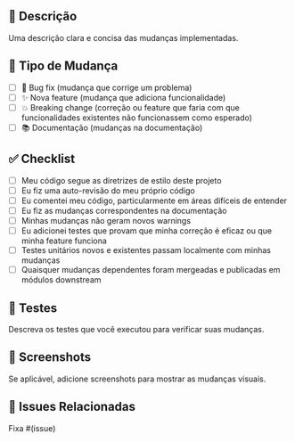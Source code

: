 ## 📝 Descrição

Uma descrição clara e concisa das mudanças implementadas.

## 🔧 Tipo de Mudança

- [ ] 🐛 Bug fix (mudança que corrige um problema)
- [ ] ✨ Nova feature (mudança que adiciona funcionalidade)
- [ ] 💥 Breaking change (correção ou feature que faria com que funcionalidades existentes não funcionassem como esperado)
- [ ] 📚 Documentação (mudanças na documentação)

## ✅ Checklist

- [ ] Meu código segue as diretrizes de estilo deste projeto
- [ ] Eu fiz uma auto-revisão do meu próprio código
- [ ] Eu comentei meu código, particularmente em áreas difíceis de entender
- [ ] Eu fiz as mudanças correspondentes na documentação
- [ ] Minhas mudanças não geram novos warnings
- [ ] Eu adicionei testes que provam que minha correção é eficaz ou que minha feature funciona
- [ ] Testes unitários novos e existentes passam localmente com minhas mudanças
- [ ] Quaisquer mudanças dependentes foram mergeadas e publicadas em módulos downstream

## 🧪 Testes

Descreva os testes que você executou para verificar suas mudanças.

## 📸 Screenshots

Se aplicável, adicione screenshots para mostrar as mudanças visuais.

## 🔗 Issues Relacionadas

Fixa #(issue) 